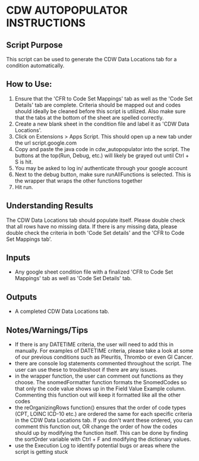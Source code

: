 # CDW AUTOPOPULATOR INSTRUCTIONS

## Script Purpose
This script can be used to generate the CDW Data Locations tab for a condition automatically.

## How to Use:
1) Ensure that the 'CFR to Code Set Mappings' tab as well as the 'Code Set Details' tab are complete. Criteria should be mapped out and codes should ideally be cleaned before this script is utilized. Also make sure that the tabs at the bottom of the sheet are spelled correctly.
2) Create a new blank sheet in the condition file and label it as 'CDW Data Locations'.
3) Click on Extensions > Apps Script. This should open up a new tab under the url script.google.com
4) Copy and paste the java code in cdw_autopopulator into the script. The buttons at the top(Run, Debug, etc.) will likely be grayed out until Ctrl + S is hit. 
5) You may be asked to log in/ authenticate through your google account
6) Next to the debug button, make sure runAllFunctions is selected. This is the wrapper that wraps the other functions together
7) Hit run. 

## Understanding Results
The CDW Data Locations tab should populate itself. Please double check that all rows have no missing data. If there is any missing data, please double check the criteria in both 'Code Set details' and the 'CFR to Code Set Mappings tab'.

## Inputs
- Any google sheet condition file with a finalized 'CFR to Code Set Mappings' tab as well as 'Code Set Details' tab.

## Outputs
- A completed CDW Data Locations tab. 

## Notes/Warnings/Tips
- If there is any DATETIME criteria, the user will need to add this in manually. For examples of  DATETIME criteria, please take a look at some of our previous conditions such as Pleuritis, Thrombo or even GI Cancer. 
- there are console log statements commented throughout the script. The user can use these to troubleshoot if there are any issues. 
- in the wrapper function, the user can comment out functions as they choose. The snomedFormatter function formats the SnomedCodes so that only the code value shows up in the Field Value Example column. Commenting this function out will keep it formatted like all the other codes
- the reOrganizingRows function() ensures that the order of code types (CPT, LOINC ICD-10 etc.) are ordered the same for each specific criteria in the CDW Data Locations tab. If you don't want these ordered, you can comment this function out, OR change the order of how the codes should up by modifying the function itself. This can be done by finding the sortOrder variable with Ctrl + F and modifying the dictionary values. 
- use the Execution Log to identify potential bugs or areas where the script is getting stuck 

